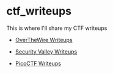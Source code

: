 # ctf_writeups
This is where I'll share my CTF writeups

- [OverTheWire Writeups](https://github.com/0xdcnx/ctf_writeups/tree/main/overthewire#writeups-for-overthewire-challenges)

- [Security Valley Writeups](https://github.com/0xdcnx/ctf_writeups/tree/main/sec_valley#securityvalley-writeups)

- [PicoCTF Writeups](https://github.com/0xdcnx/ctf_writeups/tree/main/picoCTF)

